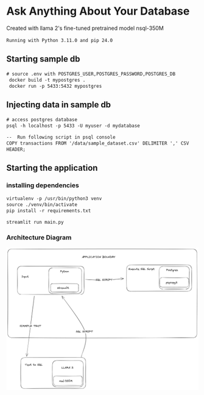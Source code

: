 # Ask Anything About Your Database

Created with llama 2's fine-tuned pretrained model nsql-350M

``Running with Python 3.11.0 and pip 24.0``

## Starting sample db

```shell
# source .env with POSTGRES_USER,POSTGRES_PASSWORD,POSTGRES_DB
 docker build -t mypostgres . 
 docker run -p 5433:5432 mypostgres
```

## Injecting data in sample db

```shell
# access postgres database
psql -h localhost -p 5433 -U myuser -d mydatabase 
```
```postgresql
--  Run following script in psql console
COPY transactions FROM '/data/sample_dataset.csv' DELIMITER ',' CSV HEADER;
```

## Starting the application

### installing dependencies

```
virtualenv -p /usr/bin/python3 venv
source ./venv/bin/activate  
pip install -r requirements.txt 
```

```shell
streamlit run main.py     
```
### Architecture Diagram
![alt text](./nl-to-sql.png)

